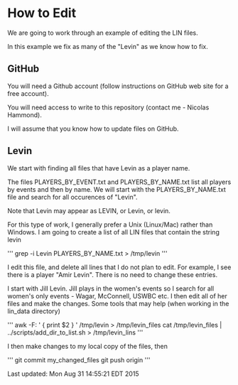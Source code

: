 # How to Edit
We are going to work through an example of editing the LIN files.

In this example we fix as many of the "Levin" as we know how to fix.

## GitHub

You will need a Github account (follow instructions on GitHub web site for a free account).

You will need access to write to this repository (contact me - Nicolas Hammond).

I will assume that you know how to update files on GitHub.

## Levin

We start with finding all files that have Levin as a player name.

The files PLAYERS_BY_EVENT.txt and PLAYERS_BY_NAME.txt list all players by events and then by name.
We will start with the PLAYERS_BY_NAME.txt file and search for all occurences of "Levin".

Note that Levin may appear as LEVIN, or Levin, or levin. 

For this type of work, I generally prefer a Unix (Linux/Mac) rather than Windows.
I am going to create a list of all LIN files that contain the string levin

'''
grep -i Levin PLAYERS_BY_NAME.txt > /tmp/levin
'''

I edit this file, and delete all lines that I do not plan to edit. For example, I see there is a player "Amir Levin". There is no need to change these entries.

I start with Jill Levin. Jill plays in the women's events so I search for all women's only events - Wagar, McConnell, USWBC etc. I then edit all of her files and make the changes. 
Some tools that may help (when working in the lin_data directory)

'''
awk -F: ' { print $2 } ' /tmp/levin > /tmp/levin_files
cat /tmp/levin_files | ../scripts/add_dir_to_list.sh > /tmp/levin_lins
'''

I then make changes to my local copy of the files, then

'''
git commit my_changed_files
git push origin
'''

Last updated:
Mon Aug 31 14:55:21 EDT 2015

